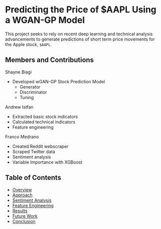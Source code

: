 # Predicting the Price of $AAPL Using a WGAN-GP Model

This project seeks to rely on recent deep learning and technical analysis advancements to generate predictions of short term price movements for the Apple stock, `$AAPL`.

## Members and Contributions
Shayne Biagi  
- Developed wGAN-GP Stock Prediction Model
    - Generator
    - Discriminator
    - Tuning

Andrew Istfan
- Extracted basic stock indicators
- Calculated technical indicators
- Feature engineering

Franco Medrano  
- Created Reddit webscraper
- Scraped Twitter data
- Sentiment analysis
- Variable Importance with XGBoost


## Table of Contents
* [Overview](overview.md)
* [Approach](approach.md)
* [Sentiment Analysis](sentimentanalysis.md)
* [Feature Engineering](featureengineering.md)
* [Results](results.md)
* [Future Work](futurework.md)
* [Conclusion](conclusion.md)

